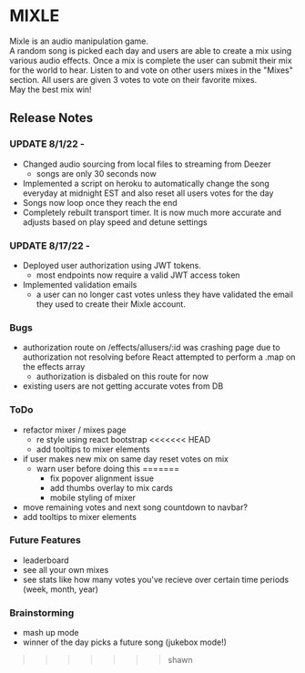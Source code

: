 # MIXLE
Mixle is an audio manipulation game.  
A random song is picked each day and users are able to create a mix using various audio effects.
Once a mix is complete the user can submit their mix for the world to hear.
Listen to and vote on other users mixes in the "Mixes" section.
All users are given 3 votes to vote on their favorite mixes.  
May the best mix win!

## Release Notes

### UPDATE 8/1/22 - 
- Changed audio sourcing from local files to streaming from Deezer
    - songs are only 30 seconds now 
- Implemented a script on heroku to automatically change the song everyday at midnight EST and also reset all users votes for the day
- Songs now loop once they reach the end
- Completely rebuilt transport timer.  It is now much more accurate and adjusts based on play speed and detune settings

### UPDATE 8/17/22 - 
- Deployed user authorization using JWT tokens.
    - most endpoints now require a valid JWT access token 
- Implemented validation emails
    - a user can no longer cast votes unless they have validated the email they used to create their Mixle account.


### Bugs
- authorization route on /effects/allusers/:id was crashing page due to authorization not resolving
before React attempted to perform a .map on the effects array
    - authorization is disbaled on this route for now
- existing users are not getting accurate votes from DB


### ToDo
- refactor mixer / mixes page
    - re style using react bootstrap
<<<<<<< HEAD
    - add tooltips to mixer elements
- if user makes new mix on same day reset votes on mix
    - warn user before doing this
=======
        - fix popover alignment issue
        - add thumbs overlay to mix cards
        - mobile styling of mixer
- move remaining votes and next song countdown to navbar?
- add tooltips to mixer elements

### Future Features
- leaderboard
- see all your own mixes
- see stats like how many votes you've recieve over certain time periods (week, month, year)

### Brainstorming
- mash up mode
- winner of the day picks a future song (jukebox mode!)
>>>>>>> shawn
